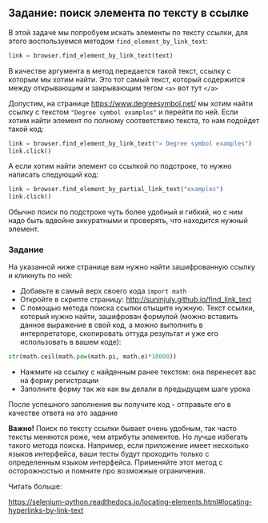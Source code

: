 ## Задание: поиск элемента по тексту в ссылке

В этой задаче мы попробуем искать элементы по тексту ссылки, для этого воспользуемся методом `find_element_by_link_text`:

```python
link = browser.find_element_by_link_text(text)
```

В качестве аргумента в метод передается такой текст, ссылку с которым мы хотим найти. Это тот самый текст, который содержится
между открывающим и закрывающим тегом `<a>` вот тут `</a>`

Допустим, на странице https://www.degreesymbol.net/ мы хотим найти ссылку с текстом `"Degree symbol examples"` и перейти по ней.
Если хотим найти элемент по полному соответствию текста, то нам подойдет такой код: 

```python
link = browser.find_element_by_link_text("» Degree symbol examples")
link.click()
```

А если хотим найти элемент со ссылкой по подстроке, то нужно написать следующий код: 

```python
link = browser.find_element_by_partial_link_text("examples")
link.click()
```

Обычно поиск по подстроке чуть более удобный и гибкий, но с ним надо быть вдвойне аккуратными и проверять, что находится нужный
элемент. 

### Задание

На указанной ниже странице вам нужно найти зашифрованную ссылку и кликнуть по ней:

- Добавьте в самый верх своего кода `import math`
- Откройте в скрипте страницу: http://suninjuly.github.io/find_link_text
- С помощью метода поиска ссылки отыщите нужную. Текст ссылки, который нужно найти, зашифрован формулой (можно вставить данное
выражение в свой код, а можно выполнить в интерпретаторе, скопировать оттуда результат и уже его использовать в вашем коде):

```python
str(math.ceil(math.pow(math.pi, math.e)*10000))
```
  
- Нажмите на ссылку с найденным ранее текстом: она перенесет вас на форму регистрации
- Заполните форму так же как вы делали в предыдущем шаге урока

После успешного заполнения вы получите код - отправьте его в качестве ответа на это задание

**Важно!** Поиск по тексту ссылки бывает очень удобным, так часто тексты меняются реже, чем атрибуты элементов. Но лучше избегать
такого метода поиска. Например, если приложение имеет несколько языков интерфейса, ваши тесты будут проходить только с определенным
языком интерфейса. Применяйте этот метод с осторожностью и помните про возможные ограничения. 

Читать больше: 

https://selenium-python.readthedocs.io/locating-elements.html#locating-hyperlinks-by-link-text
